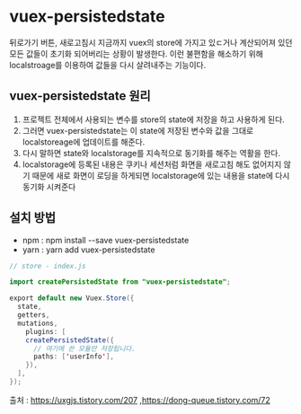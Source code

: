 # vuex-persistedstate
뒤로가기 버튼, 새로고침시 지금까지 vuex의 store에 가지고 있ㄷ거나 계산되어져 있던 모든 값들이 초기화 되어버리는 상황이 발생한다.
이런 불편함을 해소하기 위해 localstroage를 이용하여 값들을 다시 살려내주는 기능이다.

## vuex-persistedstate 원리
1. 프로젝트 전체에서 사용되는 변수를 store의 state에 저장을 하고 사용하게 된다.
2. 그러면 vuex-persistedstate는 이 state에 저장된 변수와 값을 그대로 localstoreage에 업데이트를 해준다.
3. 다시 말하면 state와 localstorage를 지속적으로 동기화를 해주는 역활을 한다.
4. localstorage에 등록된 내용은 쿠키나 세션처럼 화면을 새로고침 해도 없어지지 않기 때문에 새로 화면이 로딩을 하게되면 localstorage에 있는 내용을 state에 다시 동기화 시켜준다

## 설치 방법
* npm : npm install --save vuex-persistedstate
* yarn : yarn add vuex-persistedstate

```java
// store - index.js

import createPersistedState from "vuex-persistedstate";

export default new Vuex.Store({
  state,
  getters,
  mutations,
    plugins: [
    createPersistedState({
      // 여기에 쓴 모듈만 저장됩니다.
      paths: ['userInfo'],
    }),
  ],
});
```
출처 : <https://uxgjs.tistory.com/207> ,https://dong-queue.tistory.com/72
